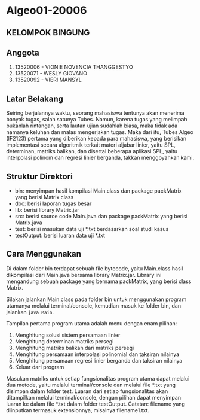 #   Algeo01-20006
##  KELOMPOK BINGUNG

##  Anggota
1. 13520006 - VIONIE NOVENCIA THANGGESTYO
2. 13520071 - WESLY GIOVANO
3. 13520092 - VIERI MANSYL

## Latar Belakang
Seiring berjalannya waktu, seorang mahasiswa tentunya akan menerima banyak tugas,
salah satunya Tubes.
Namun, karena tugas yang melimpah bukanlah rintangan, serta lautan ujian sudahlah biasa,
maka tidak ada namanya keluhan dan malas mengerjakan tugas.
Maka dari itu, Tubes Algeo (IF2123) pertama yang diberikan kepada para mahasiswa,
yang berisikan implementasi secara algoritmik terkait materi aljabar linier,
yaitu SPL, determinan, matriks balikan, dan disertai beberapa aplikasi SPL,
yaitu interpolasi polinom dan regresi linier berganda, takkan menggoyahkan kami.

## Struktur Direktori

- bin: menyimpan hasil kompilasi Main.class dan package packMatrix yang berisi Matrix.class
- doc: berisi laporan tugas besar
- lib: berisi library Matrix.jar
- src: berisi source code Main.java dan package packMatrix yang berisi Matrix.java
- test: berisi masukan data uji *.txt berdasarkan soal studi kasus
- testOutput: berisi luaran data uji *.txt

##  Cara Menggunakan
Di dalam folder bin terdapat sebuah file bytecode, yaitu Main.class
hasil dikompilasi dari Main.java bersama library Matrix.jar.
Library ini mengandung sebuah package yang bernama packMatrix, yang berisi
class Matrix.

Silakan jalankan Main.class pada folder bin untuk menggunakan program utamanya
melalui terminal/console, kemudian masuk ke folder bin, dan jalankan `java Main`.

Tampilan pertama program utama adalah menu dengan enam pilihan:
1. Menghitung solusi sistem persamaan linier
2. Menghitung determinan matriks persegi
3. Menghitung matriks balikan dari matriks persegi
4. Menghitung persamaan interpolasi polinomial dan taksiran nilainya
5. Menghitung persamaan regresi linier berganda dan taksiran nilainya
6. Keluar dari program

Masukan matriks untuk setiap fungsionalitas program utama dapat melalui dua metode,
yaitu melalui terminal/console dan melalui file *.txt yang disimpan dalam folder test.
Luaran dari setiap fungsionalitas akan ditampilkan melalui terminal/console, 
dengan pilihan dapat menyimpan luaran ke dalam file *.txt dalam folder testOutput.
Catatan: filename yang diinputkan termasuk extensionnya, misalnya filename1.txt.
